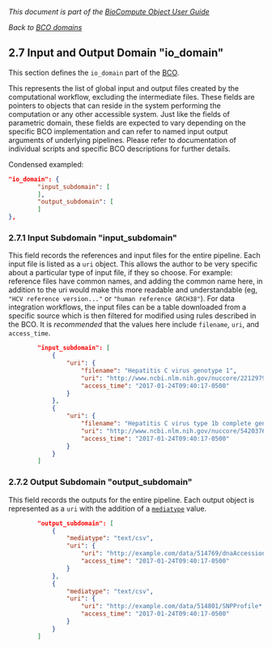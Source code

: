 _This document is part of the [BioCompute Object User Guide](user_guide.md)_

_Back to [BCO domains](bco-domains.md)_

## 2.7 Input and Output Domain "io_domain"

This section defines the `io_domain` part of the [BCO](bco-domains.md).

This represents the list of global input and output files created by the computational workflow, excluding the intermediate files. These fields are pointers to objects that can reside in the system performing the computation or any other accessible system. Just like the fields of parametric domain, these fields are expected to vary depending on the specific BCO implementation and can refer to named input output arguments of underlying pipelines. Please refer to documentation of individual scripts and specific BCO descriptions for further details.

Condensed exampled:

```json
"io_domain": {
        "input_subdomain": [
        ], 
        "output_subdomain": [
        ]
}, 
```

### 2.7.1 Input Subdomain "input_subdomain"

This field records the references and input files for the entire pipeline. Each input file is listed as a `uri` object. This allows the author to be very specific about a particular type of input file, if they so choose. For example: reference files have common names, and adding the common name here, in addition to the uri would make this more readable and understandable (eg, `"HCV reference version..."` or `"human reference GRCH38"`). For data integration workflows, the input files can be a table downloaded from a specific source which is then filtered for modified using rules described in the BCO. It is _recommended_ that the values here include `filename`, `uri`, and `access_time`.

```json
        "input_subdomain": [
            {
                "uri": {
                    "filename": "Hepatitis C virus genotype 1", 
                    "uri": "http://www.ncbi.nlm.nih.gov/nuccore/22129792",
                    "access_time": "2017-01-24T09:40:17-0500"
                }
            }, 
            {
                "uri": {
                    "filename": "Hepatitis C virus type 1b complete genome", 
                    "uri": "http://www.ncbi.nlm.nih.gov/nuccore/5420376",
                    "access_time": "2017-01-24T09:40:17-0500"
                }
            }
        ]
```

### 2.7.2 Output Subdomain "output_subdomain"

This field records the outputs for the entire pipeline. Each output object is represented as a `uri` with the addition of a [`mediatype`](https://www.iana.org/assignments/media-types/) value. 

```json
        "output_subdomain": [
            {
                "mediatype": "text/csv", 
                "uri": { 
                    "uri": "http://example.com/data/514769/dnaAccessionBased.csv",
                    "access_time": "2017-01-24T09:40:17-0500"
                }
            },
            {
                "mediatype": "text/csv", 
                "uri": {
                    "uri": "http://example.com/data/514801/SNPProfile*.csv",
                    "access_time": "2017-01-24T09:40:17-0500"
                }
            }
        ]
```

